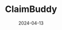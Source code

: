 ---  
layout: startup_page  
title: "ClaimBuddy"  
id: "claimbuddy.in"  
permalink: "/claimbuddyclaimbuddy.in04132024/"  
website: "https://claimbuddy.in/"  
funding_round: "Series A"  
funding_amount: "$5M"  
investors: "Bharat Innovation Fund (BIF), CAC Capital, Chiratae Ventures, Rebright Partners"  
about: "ClaimBuddy is a health insurance claim assistance platform that simplifies the claims process for patients and hospitals. It aims to provide a seamless, cashless, and hassle-free experience, addressing challenges in healthcare financing. The platform has already processed claims for over 35,000 patients and partnered with over 250 hospitals."  
markets: "Healthtech, Fintech, Insurance, InsurTech, Medical"  
hq: "Gurugram, Haryana, India"  
founded_year: "2020"  
linkedin: "https://www.linkedin.com/company/claimbuddy-in"  
twitter: "https://twitter.com/Claimbuddy"  
instagram: ""  
facebook: "https://www.facebook.com/claimbuddy.in"  
crunchbase: "https://www.crunchbase.com/organization/claimbuddy-in"  
pitchbook: ""  

date_display: "13-Apr-2024"  
date: "2024-04-13"

# SEO Optimization  
meta_title: "ClaimBuddy - Series A Funding ($5M)"  
meta_description: "ClaimBuddy, ClaimBuddy is a health insurance claim assistance platform that simplifies the claims process for patients and hospitals. It aims to provide a seamles..."  
meta_keywords: "ClaimBuddy, Healthtech, Fintech, Insurance, InsurTech, Medical, Series A funding"  
canonical_url: "https://startup.projectstartups.com/claimbuddyclaimbuddy.in04132024/"  
---